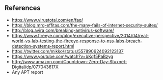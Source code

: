 References
----------

* https://www.virustotal.com/en/faq/
* https://blog.mrg-effitas.com/the-many-fails-of-internet-security-suites/
* http://blog.avira.com/breaking-antivirus-software/
* https://www.fireeye.com/blog/executive-perspective/2014/04/real-world-vs-lab-testing-the-fireeye-response-to-nss-labs-breach-detection-systems-report.html
* https://twitter.com/mikko/status/557890624092123137
* https://www.youtube.com/watch?v=bKgf5PaBzyg
* http://www.amazon.com/Countdown-Zero-Day-Stuxnet-Digital/dp/077043617X
* Any APT report
